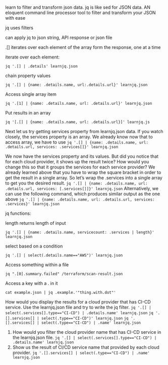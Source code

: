 learn to filter and transform json data. jq is like sed for JSON data. AN eloquent command line processor tool to filter and transform your JSON with ease

jq uses filters

can apply jq to json string, API response or json file

.[] iterates over each element of the array form the response, one at a time

iterate over each element:

```
jq '.[] | .details' learnjq.json
```

chain property values

```
jq '.[] | {name: .details.name, url:.details.url}' learnjq.json
```

Access single array item

```
jq '.[1] | {name: .details.name, url: .details.url}' learnjq.json
```

Put results in an array

```
jq '[.[] | {name: .details.name, url: .details.url}]' learnjq.js
```


Next let us try getting services property from learnjq.json data. If you watch closely, the services property is an array. We already know now that to access array, we have to use 
`jq '.[] | {name: .details.name, url: .details.url, services: .services[]}' learnjq.json`

We now have the services property and its values. But did you notice that for each cloud provider, it shows up the result twice? How would you change this so that it groups the services for each service provider? We already learned above that you have to wrap the square bracket in order to get the result in a single array. So let’s wrap the .services into a single array to get you the desired result.
`jq '.[] | {name: .details.name, url: .details.url, services: [.services[]]}' learnjq.json`
Alternatively, we can use the following command, which produces similar output as the one above
`jq '.[] | {name: .details.name, url: .details.url, services: .services}' learnjq.json`



jq functions:

length returns length of input

```
jq '.[] | {name: .details.name, servicecount: .services | length}' learnjq.json
```

select based on a condition  

```
jq '.[] | select(.details.name=="AWS")' learnjq.json
```

Access something within a file  

```
jq ".[0].summary.failed" /terraform/scan-result.json
```

Access a key with a . in it

```
cat example.json | jq .example.'"thing.with.dot"'
```

How would you display the results for a cloud provider that has CI-CD service. Use the learnjq.json file and try to write the jq filter.
`jq '.[] | select(.services[].type=="CI-CD") | .details.name' learnjq.json`
`jq '.[].services[] | select(.type=="CI-CD")' learnjq.json`
`jq '.[].services[] | select(.type=="CI-CD") | .name' learnjq.json`


1. How would you filter the cloud provider name that has CI-CD service in the learnjq.json file.
   `jq '.[] | select(.services[].type=="CI-CD") | .details.name' learnjq.json`
2. Show us the result of CI/CD service name that provided by each cloud provider.
   `jq '.[].services[] | select(.type=="CI-CD") | .name' learnjq.json`
